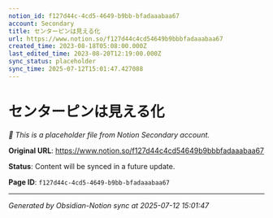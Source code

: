 ```yaml
---
notion_id: f127d44c-4cd5-4649-b9bb-bfadaaabaa67
account: Secondary
title: センターピンは見える化
url: https://www.notion.so/f127d44c4cd54649b9bbbfadaaabaa67
created_time: 2023-08-18T05:08:00.000Z
last_edited_time: 2023-08-20T12:19:00.000Z
sync_status: placeholder
sync_time: 2025-07-12T15:01:47.427088
---
```


# センターピンは見える化

*🔄 This is a placeholder file from Notion Secondary account.*

**Original URL**: https://www.notion.so/f127d44c4cd54649b9bbbfadaaabaa67

**Status**: Content will be synced in a future update.

**Page ID**: `f127d44c-4cd5-4649-b9bb-bfadaaabaa67`

---

*Generated by Obsidian-Notion sync at 2025-07-12 15:01:47*
